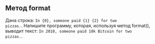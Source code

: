 ## Метод format

Дана строка: <code>In {0}, someone paid {1} {2} for two pizzas.</code>. Напишите программу, которая, используя метод format(), выводит текст: <code>In 2010, someone paid 10k Bitcoin for two pizzas.</code>.
